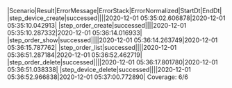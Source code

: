 |Scenario|Result|ErrorMessage|ErrorStack|ErrorNormalized|StartDt|EndDt|
|step_device_create|successed||||2020-12-01 05:35:02.606878|2020-12-01 05:35:10.042913|
|step_order_create|successed||||2020-12-01 05:35:10.287332|2020-12-01 05:36:14.016933|
|step_order_show|successed||||2020-12-01 05:36:14.263749|2020-12-01 05:36:15.787762|
|step_order_list|successed||||2020-12-01 05:36:51.287184|2020-12-01 05:36:52.462719|
|step_order_delete|successed||||2020-12-01 05:36:17.801780|2020-12-01 05:36:51.038338|
|step_device_delete|successed||||2020-12-01 05:36:52.966838|2020-12-01 05:37:00.772890|
Coverage: 6/6
